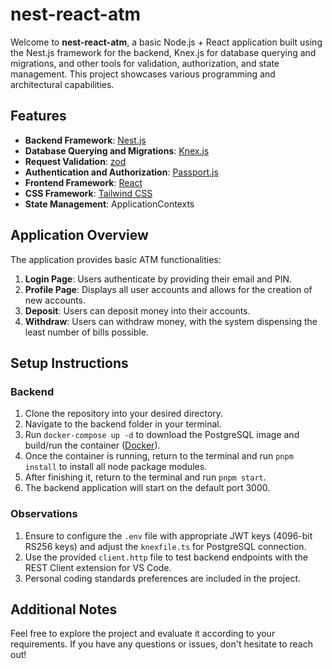 # nest-react-atm

Welcome to **nest-react-atm**, a basic Node.js + React application built using the Nest.js framework for the backend, Knex.js for database querying and migrations, and other tools for validation, authorization, and state management. This project showcases various programming and architectural capabilities.

## Features

- **Backend Framework**: [Nest.js](https://nestjs.com/)
- **Database Querying and Migrations**: [Knex.js](http://knexjs.org/)
- **Request Validation**: [zod](https://github.com/colinhacks/zod)
- **Authentication and Authorization**: [Passport.js](http://www.passportjs.org/)
- **Frontend Framework**: [React](https://reactjs.org/)
- **CSS Framework**: [Tailwind CSS](https://tailwindcss.com/)
- **State Management**: ApplicationContexts

## Application Overview

The application provides basic ATM functionalities:

1. **Login Page**: Users authenticate by providing their email and PIN.
2. **Profile Page**: Displays all user accounts and allows for the creation of new accounts.
3. **Deposit**: Users can deposit money into their accounts.
4. **Withdraw**: Users can withdraw money, with the system dispensing the least number of bills possible.

## Setup Instructions

### Backend

1. Clone the repository into your desired directory.
2. Navigate to the backend folder in your terminal.
3. Run `docker-compose up -d` to download the PostgreSQL image and build/run the container ([Docker](https://www.docker.com/)).
4. Once the container is running, return to the terminal and run `pnpm install` to install all node package modules.
5. After finishing it, return to the terminal and run `pnpm start`.
6. The backend application will start on the default port 3000.

### Observations

1. Ensure to configure the `.env` file with appropriate JWT keys (4096-bit RS256 keys) and adjust the `knexfile.ts` for PostgreSQL connection.
2. Use the provided `client.http` file to test backend endpoints with the REST Client extension for VS Code.
3. Personal coding standards preferences are included in the project.

## Additional Notes

Feel free to explore the project and evaluate it according to your requirements. If you have any questions or issues, don't hesitate to reach out!
